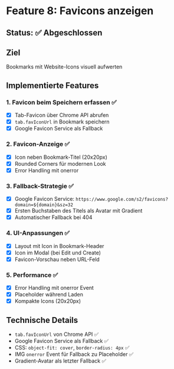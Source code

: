 # Feature 8: Favicons anzeigen

## Status: ✅ Abgeschlossen

## Ziel
Bookmarks mit Website-Icons visuell aufwerten

## Implementierte Features

### 1. Favicon beim Speichern erfassen ✅
- [x] Tab-Favicon über Chrome API abrufen
- [x] `tab.favIconUrl` in Bookmark speichern
- [x] Google Favicon Service als Fallback

### 2. Favicon-Anzeige ✅
- [x] Icon neben Bookmark-Titel (20x20px)
- [x] Rounded Corners für modernen Look
- [x] Error Handling mit onerror

### 3. Fallback-Strategie ✅
- [x] Google Favicon Service: `https://www.google.com/s2/favicons?domain=${domain}&sz=32`
- [x] Ersten Buchstaben des Titels als Avatar mit Gradient
- [x] Automatischer Fallback bei 404

### 4. UI-Anpassungen ✅
- [x] Layout mit Icon in Bookmark-Header
- [x] Icon im Modal (bei Edit und Create)
- [x] Favicon-Vorschau neben URL-Feld

### 5. Performance ✅
- [x] Error Handling mit onerror Event
- [x] Placeholder während Laden
- [x] Kompakte Icons (20x20px)

## Technische Details
- `tab.favIconUrl` von Chrome API ✅
- Google Favicon Service als Fallback ✅
- CSS: `object-fit: cover`, `border-radius: 4px` ✅
- IMG `onerror` Event für Fallback zu Placeholder ✅
- Gradient-Avatar als letzter Fallback ✅

